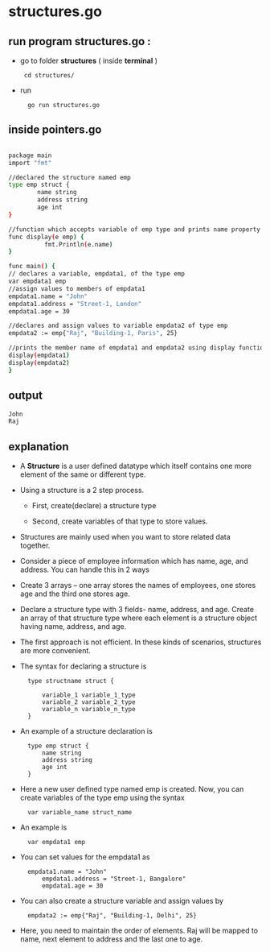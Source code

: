 
# structures.go 
## run program structures.go : 
- go to folder **structures** ( inside **terminal** ) 

       cd structures/

- run 

        go run structures.go






## inside pointers.go


```bash

package main
import "fmt"

//declared the structure named emp
type emp struct {
        name string
        address string
        age int
}       

//function which accepts variable of emp type and prints name property
func display(e emp) {
          fmt.Println(e.name)
}

func main() {
// declares a variable, empdata1, of the type emp
var empdata1 emp
//assign values to members of empdata1
empdata1.name = "John"
empdata1.address = "Street-1, London"
empdata1.age = 30

//declares and assign values to variable empdata2 of type emp
empdata2 := emp{"Raj", "Building-1, Paris", 25}

//prints the member name of empdata1 and empdata2 using display function
display(empdata1)
display(empdata2)
}

```


## output 

```bash
John
Raj

```



## explanation


- A **Structure** is a user defined datatype which itself contains one more element 
    of the same or different type.

- Using a structure is a 2 step process.

    - First, create(declare) a structure type

    - Second, create variables of that type to store values.

- Structures are mainly used when you want to store related data together.

- Consider a piece of employee information which has name, age, and address. You can handle this in 2 ways

- Create 3 arrays – one array stores the names of employees, one stores age and the third one stores age.

- Declare a structure type with 3 fields- name, address, and age. Create an array of that structure type where each element is a structure object having name, address, and age.

- The first approach is not efficient. In these kinds of scenarios, structures are more convenient.

- The syntax for declaring a structure is

        type structname struct {

            variable_1 variable_1_type
            variable_2 variable_2_type
            variable_n variable_n_type
        }

- An example of a structure declaration is

        type emp struct {
            name string
            address string
            age int
        }

- Here a new user defined type named emp is created. 
    Now, you can create variables of the type emp using the syntax

	    var variable_name struct_name

- An example is

        var empdata1 emp 

- You can set values for the empdata1 as

        empdata1.name = "John"
            empdata1.address = "Street-1, Bangalore"
            empdata1.age = 30

- You can also create a structure variable and assign values by

        empdata2 := emp{"Raj", "Building-1, Delhi", 25}

- Here, you need to maintain the order of elements. Raj will be mapped to name, next element to address and the last one to age.
